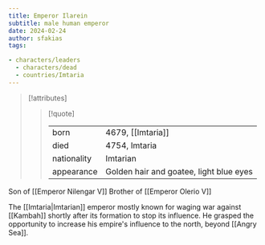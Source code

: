 ```yaml
---
title: Emperor Ilarein
subtitle: male human emperor
date: 2024-02-24
author: sfakias
tags:

- characters/leaders
  - characters/dead
  - countries/Imtaria
---
```

> [!attributes]
> 
> > [!quote]
> >
> > | | |
> > | --- | --- |
> > | born | 4679, [[Imtaria]] |
> > | died | 4754, Imtaria |
> > | nationality | Imtarian |
> > | appearance | Golden hair and goatee, light blue eyes |

Son of [[Emperor Nilengar V]]
Brother of [[Emperor Olerio V]]

The [[Imtaria|Imtarian]] emperor mostly known for waging war against [[Kambah]] shortly after its formation to stop its influence. He grasped the opportunity to increase his empire's influence to the north, beyond [[Angry Sea]].